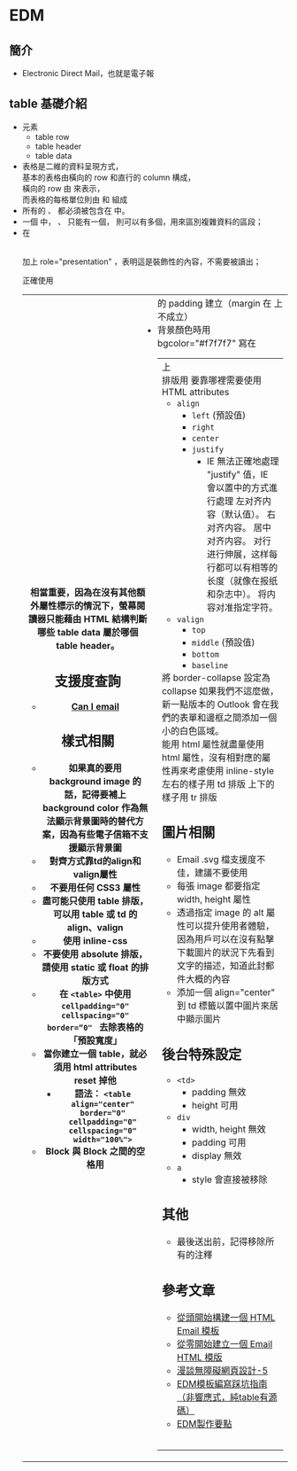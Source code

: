 # EDM

## 簡介
- Electronic Direct Mail，也就是電子報

## table 基礎介紹
- 元素
  - <tr> table row
  - <th> table header
  - <td> table data
- 表格是二維的資料呈現方式，  
  基本的表格由橫向的 row 和直行的 column 構成，  
  橫向的 row 由 <tr> 來表示，  
  而表格的每格單位則由 <th> 和 <td> 組成
- 所有的 <th> 、 <td> 都必須被包含在 <tr> 中。
- 一個 <table> 中， <thead> 、 <tfoot> 只能有一個，<tbody> 則可以有多個，用來區別複雜資料的區段；
- 在 <table> 加上 role="presentation" ，表明這是裝飾性的內容，不需要被讀出；

正確使用 <th> 相當重要，因為在沒有其他額外屬性標示的情況下，螢幕閱讀器只能藉由 HTML 結構判斷哪些 table data 屬於哪個 table header。



## 支援度查詢
- [Can I email](https://www.caniemail.com/)

## 樣式相關
- 如果真的要用 background image 的話，記得要補上 background color 作為無法顯示背景圖時的替代方案，因為有些電子信箱不支援顯示背景圖
- 對齊方式靠td的align和valign屬性
- 不要用任何 CSS3 屬性
- 盡可能只使用 table 排版，可以用 table 或 td 的 align、valign
- 使用 inline-css
- 不要使用 absolute 排版，請使用 static 或 float 的排版方式
- 在 `<table>` 中使用 `cellpadding="0" cellspacing="0" border=“0" ` 去除表格的「預設寬度」
- 當你建立一個 table，就必須用 html attributes reset 掉他
  - 語法：
    `<table align="center" border="0" cellpadding="0" cellspacing="0" width="100%">` 
- Block 與 Block 之間的空格用 <td> 的 padding 建立（margin 在 <table> 上不成立）
- 背景顏色時用 bgcolor="#f7f7f7" 寫在 <td> 上
- 排版用 <table> 要靠哪裡需要使用 HTML attributes
  - `align`
    - `left` (預設值)
    - `right`
    - `center`
    - `justify`
      - IE 無法正確地處理 "justify" 值，IE 會以置中的方式進行處理
  	左对齐内容（默认值）。
	右对齐内容。
	居中对齐内容。
	对行进行伸展，这样每行都可以有相等的长度（就像在报纸和杂志中）。
	将内容对准指定字符。
  - `valign`
    - `top`
    - `middle` (預設值)
    - `bottom`
    - `baseline`
- 將 border-collapse 設定為 collapse
  如果我們不這麼做，新一點版本的 Outlook 會在我們的表單和邊框之間添加一個小的白色區域。
- 能用 html 屬性就盡量使用 html 屬性，沒有相對應的屬性再來考慮使用 inline-style
- 左右的樣子用 td 排版
  上下的樣子用 tr 排版


## 圖片相關
- Email .svg 檔支援度不佳，建議不要使用
- 每張 image 都要指定 width, height 屬性
- 透過指定 image 的 alt 屬性可以提升使用者體驗，因為用戶可以在沒有點擊下載圖片的狀況下先看到文字的描述，知道此封郵件大概的內容
- 添加一個 align="center" 到 td 標籤以置中圖片來居中顯示圖片


## 後台特殊設定
- `<td>`
  - padding 無效
  - height 可用
- `div`
  - width, height 無效
  - padding 可用
  - display 無效
- `a`
  - style 會直接被移除

## 其他
- 最後送出前，記得移除所有的注釋

## 參考文章
- [從頭開始構建一個 HTML Email 模板](https://webdesign.tutsplus.com/zh-hant/articles/build-an-html-email-template-from-scratch--webdesign-12770)
- [從零開始建立一個 Email HTML 模版](https://blog.newsleopard.com/coding-html-emails/)
- [漫談無障礙網頁設計-5](https://apodesign.tw/uiux/website-accessibility-5/)
- [EDM模板編寫踩坑指南（非響應式，純table有源碼）](https://www.796t.com/content/1526838092.html)
- [EDM製作要點](https://www.cnblogs.com/dolphinX/p/4082747.html)